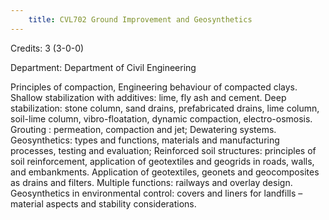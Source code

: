 ```yaml
---
    title: CVL702 Ground Improvement and Geosynthetics
---
```

Credits: 3 (3-0-0)

Department: Department of Civil Engineering

Principles of compaction, Engineering behaviour of compacted clays. Shallow stabilization with additives: lime, fly ash and cement. Deep stabilization: stone column, sand drains, prefabricated drains, lime column, soil-lime column, vibro-floatation, dynamic compaction, electro-osmosis. Grouting : permeation, compaction and jet; Dewatering systems. Geosynthetics: types and functions, materials and manufacturing processes, testing and evaluation; Reinforced soil structures: principles of soil reinforcement, application of geotextiles and geogrids in roads, walls, and embankments. Application of geotextiles, geonets and geocomposites as drains and filters. Multiple functions: railways and overlay design. Geosynthetics in environmental control: covers and liners for landfills – material aspects and stability considerations.